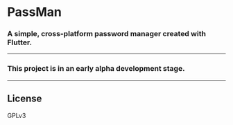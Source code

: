 # PassMan
### A simple, cross-platform password manager created with Flutter.
---
### This project is in an early alpha development stage.
---
## License
GPLv3
